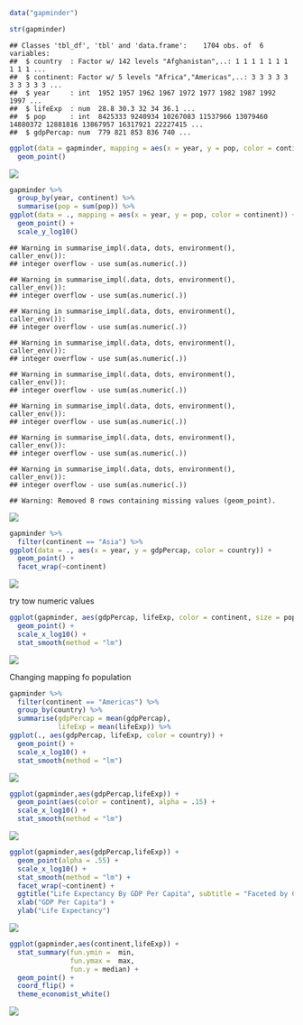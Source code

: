``` r
data("gapminder")

str(gapminder)
```

    ## Classes 'tbl_df', 'tbl' and 'data.frame':    1704 obs. of  6 variables:
    ##  $ country  : Factor w/ 142 levels "Afghanistan",..: 1 1 1 1 1 1 1 1 1 1 ...
    ##  $ continent: Factor w/ 5 levels "Africa","Americas",..: 3 3 3 3 3 3 3 3 3 3 ...
    ##  $ year     : int  1952 1957 1962 1967 1972 1977 1982 1987 1992 1997 ...
    ##  $ lifeExp  : num  28.8 30.3 32 34 36.1 ...
    ##  $ pop      : int  8425333 9240934 10267083 11537966 13079460 14880372 12881816 13867957 16317921 22227415 ...
    ##  $ gdpPercap: num  779 821 853 836 740 ...

``` r
ggplot(data = gapminder, mapping = aes(x = year, y = pop, color = continent)) +
  geom_point()
```

![](class-2-participation_files/figure-gfm/unnamed-chunk-3-1.png)<!-- -->

``` r
gapminder %>% 
  group_by(year, continent) %>%
  summarise(pop = sum(pop)) %>%
ggplot(data = ., mapping = aes(x = year, y = pop, color = continent)) +
  geom_point() +
  scale_y_log10()
```

    ## Warning in summarise_impl(.data, dots, environment(), caller_env()):
    ## integer overflow - use sum(as.numeric(.))
    
    ## Warning in summarise_impl(.data, dots, environment(), caller_env()):
    ## integer overflow - use sum(as.numeric(.))
    
    ## Warning in summarise_impl(.data, dots, environment(), caller_env()):
    ## integer overflow - use sum(as.numeric(.))
    
    ## Warning in summarise_impl(.data, dots, environment(), caller_env()):
    ## integer overflow - use sum(as.numeric(.))
    
    ## Warning in summarise_impl(.data, dots, environment(), caller_env()):
    ## integer overflow - use sum(as.numeric(.))
    
    ## Warning in summarise_impl(.data, dots, environment(), caller_env()):
    ## integer overflow - use sum(as.numeric(.))
    
    ## Warning in summarise_impl(.data, dots, environment(), caller_env()):
    ## integer overflow - use sum(as.numeric(.))
    
    ## Warning in summarise_impl(.data, dots, environment(), caller_env()):
    ## integer overflow - use sum(as.numeric(.))

    ## Warning: Removed 8 rows containing missing values (geom_point).

![](class-2-participation_files/figure-gfm/unnamed-chunk-4-1.png)<!-- -->

``` r
gapminder %>%
  filter(continent == "Asia") %>%
ggplot(data = ., aes(x = year, y = gdpPercap, color = country)) +
  geom_point() +
  facet_wrap(~continent)
```

![](class-2-participation_files/figure-gfm/unnamed-chunk-5-1.png)<!-- -->

try tow numeric
values

``` r
ggplot(gapminder, aes(gdpPercap, lifeExp, color = continent, size = pop)) +
  geom_point() +
  scale_x_log10() +
  stat_smooth(method = "lm")
```

![](class-2-participation_files/figure-gfm/unnamed-chunk-6-1.png)<!-- -->

Changing mapping fo population

``` r
gapminder %>%
  filter(continent == "Americas") %>%
  group_by(country) %>%
  summarise(gdpPercap = mean(gdpPercap),
            lifeExp = mean(lifeExp)) %>%
ggplot(., aes(gdpPercap, lifeExp, color = country)) +
  geom_point() +
  scale_x_log10() +
  stat_smooth(method = "lm")
```

![](class-2-participation_files/figure-gfm/unnamed-chunk-7-1.png)<!-- -->

``` r
ggplot(gapminder,aes(gdpPercap,lifeExp)) +
  geom_point(aes(color = continent), alpha = .15) + 
  scale_x_log10() +
  stat_smooth(method = "lm")
```

![](class-2-participation_files/figure-gfm/unnamed-chunk-8-1.png)<!-- -->

``` r
ggplot(gapminder,aes(gdpPercap,lifeExp)) +
  geom_point(alpha = .55) + 
  scale_x_log10() +
  stat_smooth(method = "lm") +
  facet_wrap(~continent) +
  ggtitle("Life Expectancy By GDP Per Capita", subtitle = "Faceted by Continent") +
  xlab("GDP Per Capita") +
  ylab("Life Expectancy") 
```

![](class-2-participation_files/figure-gfm/unnamed-chunk-9-1.png)<!-- -->

``` r
ggplot(gapminder,aes(continent,lifeExp)) +
  stat_summary(fun.ymin =  min,
               fun.ymax =  max,
               fun.y = median) +
  geom_point() +
  coord_flip() +
  theme_economist_white() 
```

![](class-2-participation_files/figure-gfm/unnamed-chunk-10-1.png)<!-- -->
